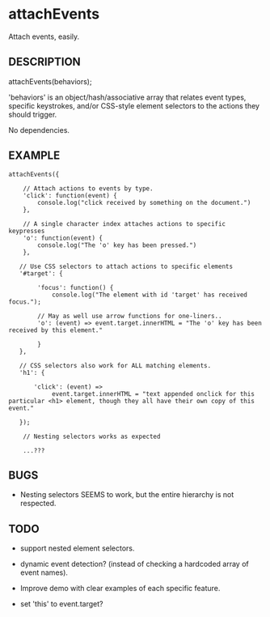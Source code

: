 attachEvents
============

Attach events, easily.


DESCRIPTION
-----------

   attachEvents(behaviors);

   'behaviors' is an object/hash/associative array that relates event types,
   specific keystrokes, and/or CSS-style element selectors to the actions they
   should trigger.

   No dependencies.


EXAMPLE
-------

    attachEvents({

        // Attach actions to events by type.
        'click': function(event) { 
            console.log("click received by something on the document.")
        },

        // A single character index attaches actions to specific keypresses
        'o': function(event) {
            console.log("The 'o' key has been pressed.")
        },

       // Use CSS selectors to attach actions to specific elements
       '#target': {

            'focus': function() { 
                console.log("The element with id 'target' has received focus.");

            // May as well use arrow functions for one-liners..
            'o': (event) => event.target.innerHTML = "The 'o' key has been received by this element."

            }
       },

       // CSS selectors also work for ALL matching elements.
       'h1': {

           'click': (event) =>
                event.target.innerHTML = "text appended onclick for this particular <h1> element, though they all have their own copy of this event."

       });

        // Nesting selectors works as expected

        ...???

BUGS
----

* Nesting selectors SEEMS to work, but the entire hierarchy is not respected.

TODO
----
* support nested element selectors.
* dynamic event detection? (instead of checking a hardcoded array of event names).
* Improve demo with clear examples of each specific feature.

* set 'this' to event.target?
